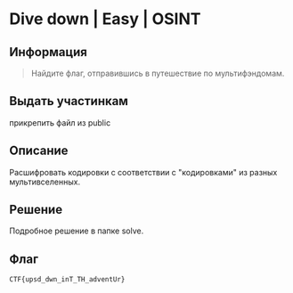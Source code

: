 # Dive down | Easy | OSINT

## Информация

> Найдите флаг, отправившись в путешествие по мультифэндомам.

## Выдать участинкам

прикрепить файл из public

## Описание

Расшифровать кодировки с соответствии с "кодировками" из разных мультивселенных.

## Решение

Подробное решение в папке solve.

## Флаг

`CTF{upsd_dwn_inT_TH_adventUr}`

